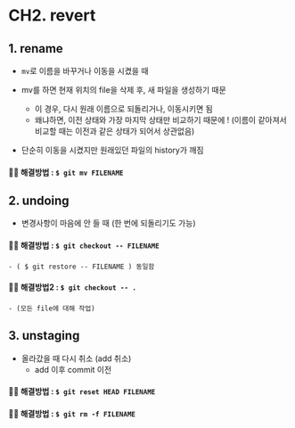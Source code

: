 # CH2. revert
## 1. rename
- `mv`로 이름을 바꾸거나 이동을 시켰을 때

- mv를 하면 현재 위치의 file을 삭제 후, 새 파일을 생성하기 때문
	- 이 경우, 다시 원래 이름으로  되돌리거나, 이동시키면 됨
	- 왜냐하면, 이전 상태와 가장 마지막 상태만 비교하기 때문에 ! (이름이 같아져서 비교할 때는 이전과 같은 상태가 되어서 상관없음)

- 단순히 이동을 시켰지만  원래있던 파일의 history가 깨짐

#### 🙆‍♀️ 해결방법 : `$ git mv FILENAME`

## 2. undoing
- 변경사항이 마음에 안 들 때 (한 번에 되돌리기도 가능)

#### 🙆‍♀️ 해결방법 : `$ git checkout -- FILENAME`
	- ( $ git restore -- FILENAME ) 동일함
#### 🙆‍♀️ 해결방법2 : `$ git checkout -- .`
	- (모든 file에 대해 작업)

## 3. unstaging
- 올라갔을 때 다시 취소 (add 취소)
	- add 이후 commit 이전
#### 🙆‍♀️ 해결방법 : `$ git reset HEAD FILENAME`
#### 🙆‍♀️ 해결방법 : `$ git rm -f FILENAME`
